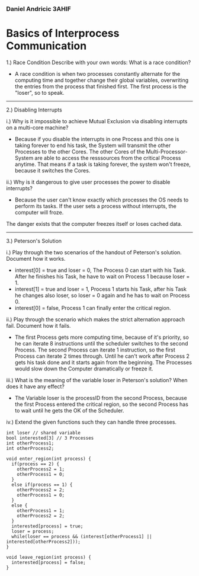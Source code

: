 ### Daniel Andricic 3AHIF

# Basics of Interprocess Communication

1.) Race Condition Describe with your own words: What is a race condition?
+ A race condition is when two processes constantly alternate for the computing time and together change their global variables, overwriting the entries from the process that finished first. The first process is the "loser", so to speak.
---
2.) Disabling Interrupts

i.) Why is it impossible to achieve Mutual Exclusion via disabling interrupts on a multi-core machine?
+ Because if you disable the interrupts in one Process and this one is taking forever to end his task,
the System will transmit the other Processes to the other Cores.
The other Cores of the Multi-Processor-System are able to access the resssources from the critical Process anytime.
That means if a task is taking forever, the system won't freeze, because it switches the Cores.

ii.) Why is it dangerous to give user processes the power to disable interrupts?
+ Because the user can't know exactly which processes the OS needs to perform its tasks.
If the user sets a process without interrupts, the computer will froze.

The danger exists that the computer freezes itself or loses cached data.

---
3.) Peterson's Solution

i.) Play through the two scenarios of the handout of Peterson's solution. Document how it works.
+ interest[0] = true and loser = 0, The Process 0 can start with his Task.
After he finishes his Task, he have to wait on Process 1 because loser = 1.
+ interest[1] = true and loser = 1, Process 1 starts his Task, after his Task he changes also loser, so loser = 0 again and he has to wait on Process 0.
+ interest[0] = false, Process 1 can finally enter the critical region.

ii.) Play through the scenario which makes the strict alternation approach fail. Document how it fails.
+ The first Process gets more computing time, because of it's priority, so he can iterate 8 instructions until the scheduler switches to the second Process.
The second Process can iterate 1 instruction, so the first Process can iterate 2 times through. Until he can't work after Process 2 gets his task done and it starts again from the beginning.
The Processes would slow down the Computer dramatically or freeze it.

iii.) What is the meaning of the variable loser in Peterson's solution? When does it have any effect?
+ The Variable loser is the processID from the second Process, because the first Process entered the critical region, so the second Process has to wait until he gets the OK of the Scheduler.

iv.) Extend the given functions such they can handle three processes.

```
int loser // shared variable
bool interested[3] // 3 Processes
int otherProcess1;
int otherProcess2;

void enter_region(int process) {
  if(process == 2) {
    otherProcess2 = 1;
    otherProcess1 = 0;
  }
  else if(process == 1) {
    otherProcess2 = 2;
    otherProcess1 = 0;
  }
  else {
    otherProcess1 = 1;
    otherProcess2 = 2;
  }
  interested[process] = true;
  loser = process;
  while(loser == process && (interest[otherProcess1] || interested[otherProcess2]));
}

void leave_region(int process) {
  interested[process] = false;
}

```
